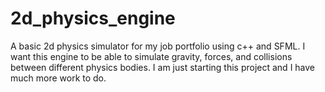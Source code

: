 # 2d_physics_engine
A basic 2d physics simulator for my job portfolio using c++ and SFML. I want this engine to be able to simulate gravity, forces, and collisions between different physics bodies. I am just starting this project and I have much more work to do.

